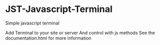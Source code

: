 # JST-Javascript-Terminal
Simple javascript terminal

Add Terminal to your site or server
And control with js methods
See the documentation.html for more information
